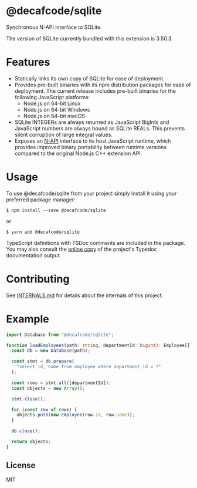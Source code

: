 # @decafcode/sqlite

Synchronous N-API interface to SQLite.

The version of SQLite currently bundled with this extension is 3.50.3.

# Features

- Statically links its own copy of SQLite for ease of deployment.
- Provides pre-built binaries with its npm distribution packages for ease of
  deployment. The current release includes pre-built binaries for the following
  JavaScript platforms:
  - Node.js on 64-bit Linux
  - Node.js on 64-bit Windows
  - Node.js on 64-bit macOS
- SQLite INTEGERs are always returned as JavaScript BigInts and JavaScript
  numbers are always bound as SQLite REALs. This prevents silent corruption of
  large integral values.
- Exposes an [N-API](https://nodejs.org/dist/latest-v12.x/docs/api/n-api.html)
  interface to its host JavaScript runtime, which provides improved binary
  portability between runtime versions compared to the original Node.js C++
  extension API.

# Usage

To use @decafcode/sqlite from your project simply install it using your
preferred package manager:

```
$ npm install --save @decafcode/sqlite
```

or

```
$ yarn add @decafcode/sqlite
```

TypeScript definitions with TSDoc comments are included in the package. You may
also consult the [online copy](https://decafcode.github.io/nsql/) of the
project's Typedoc documentation output.

# Contributing

See [INTERNALS.md](INTERNALS.md) for details about the internals of this
project.

# Example

```typescript
import Database from "@decafcode/sqlite";

function loadEmployees(path: string, departmentId: bigint): Employee[] {
  const db = new Database(path);

  const stmt = db.prepare(
    "select id, name from employee where department_id = ?"
  );

  const rows = stmt.all([departmentId]);
  const objects = new Array();

  stmt.close();

  for (const row of rows) {
    objects.push(new Employee(row.id, row.name));
  }

  db.close();

  return objects;
}
```

## License

MIT
